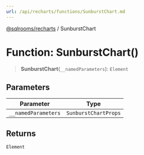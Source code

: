 ```yaml
---
url: /api/recharts/functions/SunburstChart.md
---
```

[@sqlrooms/recharts](../index.md) / SunburstChart

# Function: SunburstChart()

> **SunburstChart**(`__namedParameters`): `Element`

## Parameters

| Parameter | Type |
| ------ | ------ |
| `__namedParameters` | `SunburstChartProps` |

## Returns

`Element`
